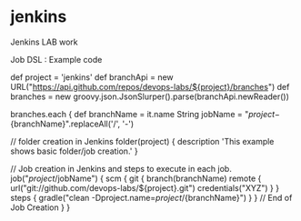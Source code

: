 # jenkins
Jenkins LAB work

Job DSL : Example code

def project = 'jenkins'
def branchApi = new URL("https://api.github.com/repos/devops-labs/${project}/branches")
def branches = new groovy.json.JsonSlurper().parse(branchApi.newReader())

branches.each {
    def branchName = it.name
    String jobName = "${project}-${branchName}".replaceAll('/', '-')


// folder creation in Jenkins
    folder(project) {
    description 'This example shows basic folder/job creation.'
	}

// Job creation in Jenkins and steps to execute in each job.
    job("$project/$jobName") {
        scm {
            git {
                branch(branchName)
                remote {
                    url("git://github.com/devops-labs/${project}.git")
                    credentials("XYZ")
                }
            }
          steps {
            gradle("clean -Dproject.name=${project}/${branchName}")
        }
        }
// End of Job Creation
    }
}
